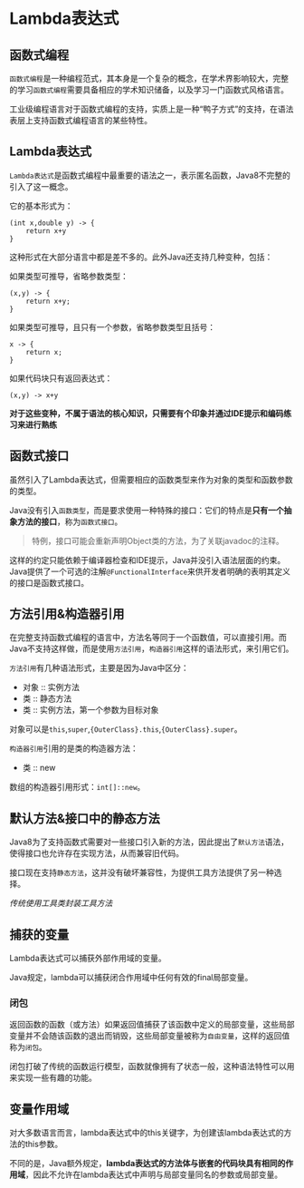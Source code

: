 # Lambda表达式

## 函数式编程

`函数式编程`是一种编程范式，其本身是一个复杂的概念，在学术界影响较大，完整的学习`函数式编程`需要具备相应的学术知识储备，以及学习一门函数式风格语言。

工业级编程语言对于函数式编程的支持，实质上是一种“鸭子方式”的支持，在语法表层上支持函数式编程语言的某些特性。

## Lambda表达式

`Lambda表达式`是函数式编程中最重要的语法之一，表示匿名函数，Java8不完整的引入了这一概念。

它的基本形式为：

```
(int x,double y) -> {
    return x+y
}
```

这种形式在大部分语言中都是差不多的。此外Java还支持几种变种，包括：

如果类型可推导，省略参数类型：

```
(x,y) -> {
    return x+y;
}
```

如果类型可推导，且只有一个参数，省略参数类型且括号：

```
x -> {
    return x;
}
```

如果代码块只有返回表达式：

```
(x,y) -> x+y
```

**对于这些变种，不属于语法的核心知识，只需要有个印象并通过IDE提示和编码练习来进行熟练**

## 函数式接口

虽然引入了Lambda表达式，但需要相应的函数类型来作为对象的类型和函数参数的类型。

Java没有引入`函数类型`，而是要求使用一种特殊的接口：它们的特点是**只有一个抽象方法的接口**，称为`函数式接口`。

> 特例，接口可能会重新声明Object类的方法，为了关联javadoc的注释。

这样的约定只能依赖于编译器检查和IDE提示，Java并没引入语法层面的约束。Java提供了一个可选的注解`@FunctionalInterface`来供开发者明确的表明其定义的接口是函数式接口。

## 方法引用&构造器引用

在完整支持函数式编程的语言中，方法名等同于一个函数值，可以直接引用。而Java不支持这样做，而是使用`方法引用`，`构造器引用`这样的语法形式，来引用它们。

`方法引用`有几种语法形式，主要是因为Java中区分：

- 对象 :: 实例方法
- 类 :: 静态方法
- 类 :: 实例方法，第一个参数为目标对象

对象可以是`this`,`super`,`{OuterClass}.this`,`{OuterClass}.super`。

`构造器引用`引用的是类的构造器方法：

- 类 :: new

数组的构造器引用形式：`int[]::new`。

## 默认方法&接口中的静态方法

Java8为了支持函数式需要对一些接口引入新的方法，因此提出了`默认方法`语法，使得接口也允许存在实现方法，从而兼容旧代码。

接口现在支持`静态方法`，这并没有破坏兼容性，为提供工具方法提供了另一种选择。

_传统使用工具类封装工具方法_

## 捕获的变量

Lambda表达式可以捕获外部作用域的变量。

Java规定，lambda可以捕获闭合作用域中任何有效的final局部变量。

### 闭包

返回函数的函数（或方法）如果返回值捕获了该函数中定义的局部变量，这些局部变量并不会随该函数的退出而销毁，这些局部变量被称为`自由变量`，这样的返回值称为`闭包`。

闭包打破了传统的函数运行模型，函数就像拥有了状态一般，这种语法特性可以用来实现一些有趣的功能。

## 变量作用域

对大多数语言而言，lambda表达式中的this关键字，为创建该lambda表达式的方法的this参数。

不同的是，Java额外规定，**lambda表达式的方法体与嵌套的代码块具有相同的作用域**，因此不允许在lambda表达式中声明与局部变量同名的参数或局部变量。
